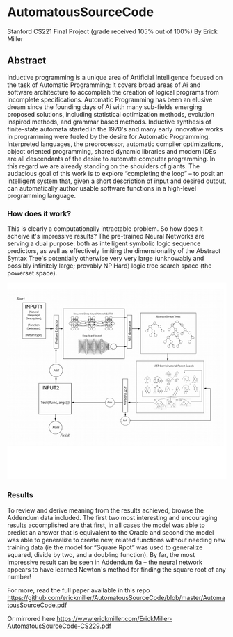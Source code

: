 # AutomatousSourceCode
Stanford CS221 Final Project (grade received 105% out of 100%)
By Erick Miller

## Abstract
Inductive programming is a unique area of Artificial Intelligence focused on the task of Automatic Programming; it covers broad areas of Ai and software architecture to accomplish the creation of logical programs from incomplete specifications. Automatic Programming has been an elusive dream since the founding days of Ai with many sub-fields emerging proposed solutions, including statistical optimization methods, evolution inspired methods, and grammar based methods. Inductive synthesis of finite-state automata started in the 1970's and many early innovative works in programming were fueled by the desire for Automatic Programming. Interpreted languages, the preprocessor, automatic compiler optimizations, object oriented programming, shared dynamic libraries and modern IDEs are all descendants of the desire to automate computer programming. In this regard we are already standing on the shoulders of giants. The audacious goal of this work is to explore “completing the loop” – to posit an intelligent system that, given a short description of input and desired output, can automatically author usable software functions in a high-level programming language.

### How does it work?

This is clearly a computationally intractable problem.  So how does it acheive it's impressive results?  The pre-trained Neural Networks are serving a dual purpose: both as intelligent symbolic logic sequence predictors, as well as effectively limiting the dimensionality of the Abstract Syntax Tree's potentially otherwise very very large  (unknowably and possibly infinitely large; provably NP Hard) logic tree search space (the powerset space).

![Diagram To Accompany Explanation of Recurrent Model / Algorithm](https://github.com/erickmiller/AutomatousSourceCode/blob/master/asc.png)

### Results
To review and derive meaning from the results achieved, browse the Addendum data included. The first two most interesting and encouraging results accomplished are that first, in all cases the model was able to predict an answer that is equivalent to the Oracle and second the model was able to generalize to create new, related functions without needing new training data (ie the model for “Square Rpot” was used to generalize squared, divide by two, and a doubling function).
By far, the most impressive result can be seen in Addendum 6a – the neural network appears to have learned Newton's method for finding the square root of any number!  

For more, read the full paper available in this repo https://github.com/erickmiller/AutomatousSourceCode/blob/master/AutomatousSourceCode.pdf

Or mirrored here https://www.erickmiller.com/ErickMiller-AutomatousSourceCode-CS229.pdf

